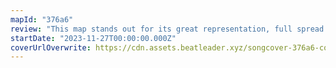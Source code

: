 ```yaml
---
mapId: "376a6"
review: "This map stands out for its great representation, full spread for all players and awesome chroma lights."
startDate: "2023-11-27T00:00:00.000Z"
coverUrlOverwrite: https://cdn.assets.beatleader.xyz/songcover-376a6-cover.png
---
```

